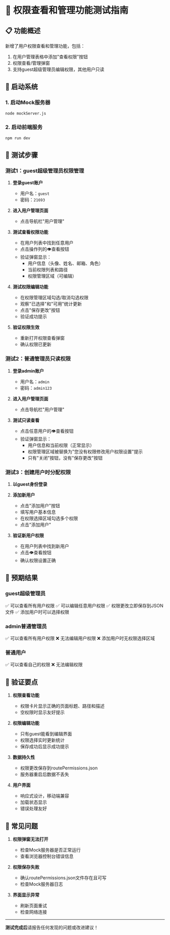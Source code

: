 # 🧪 权限查看和管理功能测试指南

## 📋 功能概述
新增了用户权限查看和管理功能，包括：
1. 在用户管理表格中添加"查看权限"按钮
2. 权限查看/管理弹窗
3. 支持guest超级管理员编辑权限，其他用户只读

## 🚀 启动系统

### 1. 启动Mock服务器
```bash
node mockServer.js
```

### 2. 启动前端服务
```bash
npm run dev
```

## 🧪 测试步骤

### 测试1：guest超级管理员权限管理
1. **登录guest账户**
   - 用户名：`guest`
   - 密码：`21693`

2. **进入用户管理页面**
   - 点击导航栏"用户管理"

3. **测试查看权限功能**
   - 在用户列表中找到任意用户
   - 点击操作列的👁️查看按钮
   - 验证弹窗显示：
     - 用户信息（头像、姓名、邮箱、角色）
     - 当前权限列表和路径
     - 权限管理区域（可编辑）

4. **测试权限编辑功能**
   - 在权限管理区域勾选/取消勾选权限
   - 观察"已选择"和"可用"统计更新
   - 点击"保存更改"按钮
   - 验证成功提示

5. **验证权限生效**
   - 重新打开权限查看弹窗
   - 确认权限已更新

### 测试2：普通管理员只读权限
1. **登录admin账户**
   - 用户名：`admin`
   - 密码：`admin123`

2. **进入用户管理页面**
   - 点击导航栏"用户管理"

3. **测试只读查看**
   - 点击任意用户的👁️查看按钮
   - 验证弹窗显示：
     - 用户信息和当前权限（正常显示）
     - 权限管理区域被替换为"您没有权限修改用户权限设置"提示
     - 只有"关闭"按钮，没有"保存更改"按钮

### 测试3：创建用户时分配权限
1. **以guest身份登录**

2. **添加新用户**
   - 点击"添加用户"按钮
   - 填写用户基本信息
   - 在权限选择区域勾选多个权限
   - 点击"添加用户"

3. **验证新用户权限**
   - 在用户列表中找到新用户
   - 点击👁️查看按钮
   - 确认权限设置正确

## 📝 预期结果

### guest超级管理员
✅ 可以查看所有用户权限
✅ 可以编辑任意用户权限
✅ 权限更改立即保存到JSON文件
✅ 添加用户时可以选择权限

### admin普通管理员
✅ 可以查看所有用户权限
❌ 无法编辑用户权限
❌ 添加用户时无权限选择区域

### 普通用户
✅ 可以查看自己的权限
❌ 无法编辑权限

## 🎯 验证要点

1. **权限查看功能**
   - 权限卡片显示正确的页面标题、路径和描述
   - 空权限时显示友好提示

2. **权限编辑功能**
   - 只有guest能看到编辑界面
   - 权限选择实时更新统计
   - 保存成功后显示成功提示

3. **数据持久性**
   - 权限更改保存到routePermissions.json
   - 服务器重启后数据不丢失

4. **用户界面**
   - 响应式设计，移动端兼容
   - 加载状态显示
   - 错误处理友好

## 🐛 常见问题

1. **权限弹窗无法打开**
   - 检查Mock服务器是否正常运行
   - 查看浏览器控制台错误信息

2. **权限保存失败**
   - 确认routePermissions.json文件存在且可写
   - 检查Mock服务器日志

3. **界面显示异常**
   - 刷新页面重试
   - 检查网络连接

---

**测试完成后**请报告任何发现的问题或改进建议！